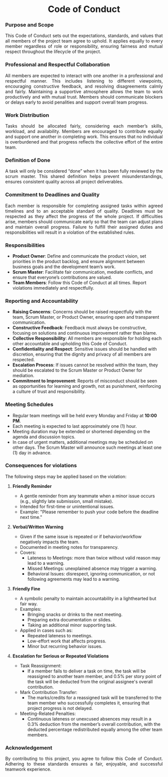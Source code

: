 <h1 align="center">Code of Conduct</h1>

### Purpose and Scope
<p align="justify">
This Code of Conduct sets out the expectations, standards, and values that all members of the project team agree to uphold. It applies equally to every member regardless of role or responsibility, ensuring fairness and mutual respect throughout the lifecycle of the project.
</p>

### Professional and Respectful Collaboration
<p align="justify">
All members are expected to interact with one another in a professional and respectful manner. This includes listening to different viewpoints, encouraging constructive feedback, and resolving disagreements calmly and fairly. Maintaining a supportive atmosphere allows the team to work productively and with mutual trust. Members should communicate blockers or delays early to avoid penalities and support overall team progress.
</p>

### Work Distribution
<p align="justify">
Tasks should be allocated fairly, considering each member’s skills, workload, and availability. Members are encouraged to contribute equally and support one another in completing work. This ensures that no individual is overburdened and that progress reflects the collective effort of the entire team.
</p>

### Definition of Done
<p align="justify">
 A task will only be considered “done” when it has been fully reviewed by the scrum master. This shared definition helps prevent misunderstandings, ensures consistent quality across all project deliverables.
</p>

### Commitment to Deadlines and Quality
<p align="justify">
Each member is responsible for completing assigned tasks within agreed timelines and to an acceptable standard of quality. Deadlines must be respected as they affect the progress of the whole project. If difficulties arise, members should communicate early so that the team can adjust plans and maintain overall progress. Failure to fulfill their assigned duties and responsibilities will result in a violation of the established rules.
</p>

### Responsibilities
* **Product Owner**: Define and communicate the product vision, set priorities in the product backlog, and ensure alignment between business goals and the development team’s work.
* **Scrum Master**: Facilitate fair communication, mediate conflicts, and ensure that everyone’s contributions are valued.
* **Team Members**: Follow this Code of Conduct at all times. Report violations immediately and respectfully.

### Reporting and Accountability
* **Raising Concerns**: <span align="justify"> Concerns should be raised respectfully with the team, Scrum Master, or Product Owner, ensuring open and transparent communication. </span>
* **Constructive Feedback**: <span align="justify"> Feedback must always be constructive, focusing on solutions and continuous improvement rather than blame. </span>
* **Collective Responsibility**: <span align="justify"> All members are responsible for holding each other accountable and upholding this Code of Conduct. </span>
* **Confidentiality and Respect**: <span align="justify"> Sensitive issues should be handled with discretion, ensuring that the dignity and privacy of all members are respected. </span>
* **Escalation Process**: <span align="justify"> If issues cannot be resolved within the team, they should be escalated to the Scrum Master or Product Owner for mediation. </span>
* **Commitment to Improvement**: <span align="justify"> Reports of misconduct should be seen as opportunities for learning and growth, not as punishment, reinforcing a culture of trust and responsibility. </span>

### Meeting Schedules
* Regular team meetings will be held every Monday and Friday at **10:00 PM**.
* Each meeting is expected to last approximately one (1) hour.
* Meeting duration may be extended or shortened depending on the agenda and discussion topics.
* In case of urgent matters, additional meetings may be scheduled on other days. The Scrum Master will announce such meetings at least one (1) day in advance.

### Consequences for violations
The following steps may be applied based on the violation:
1. **Friendly Reminder**
    * A gentle reminder from any teammate when a minor issue occurs (e.g., slightly late submission, small mistake).
    * Intended for first-time or unintentional issues.
    * Example: "Please remember to push your code before the deadline next time."

2. **Verbal/Written Warning**
    * Given if the same issue is repeated or if behavior/workflow negatively impacts the team.
    * Documented in meeting notes for transparency.
    * Covers:
        * Lateness to Meetings: more than twice without valid reason may lead to a warning.
        * Missed Meetings: unexplained absence may trigger a warning.
        * Behavioral Issues: disrespect, ignoring communication, or not following agreements may lead to a warning.

3. **Friendly Fine**
    * A symbolic penalty to maintain accountability in a lighthearted but fair way.
    * Examples:
        * Bringing snacks or drinks to the next meeting.
        * Preparing extra documentation or slides.
        * Taking an additional minor supporting task.
    * Applied in cases such as:
        * Repeated lateness to meetings.
        * Low-effort work that affects progress.
        * Minor but recurring behavior issues.

4. **Escalation for Serious or Repeated Violations**
    * Task Reassignment:
        * If a member fails to deliver a task on time, the task will be reassigned to another team member, and 0.5% per story point of the task will be deducted from the original assignee's overall contribution.
    * Mark Contribution Transfer:
        * The marks/credits for a reassigned task will be transferred to the team member who successfully completes it, ensuring that project progress is not delayed.
    * Meeting-Related Penalties:
        * Continuous lateness or unexcused absences may result in a 0.3% deduction from the member’s overall contribution, with the deducted percentage redistributed equally among the other team members.

### Acknowledgement
<p align="justify">
By contributing to this project, you agree to follow this Code of Conduct. Adhering to these standards ensures a fair, enjoyable, and successful teamwork experience.
</p>
